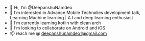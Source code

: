 - 👋 Hi, I’m @DeepanshuNamdeo
- 👀 I’m interested in Advance Mobile Technolies development talk, Learning Machine learning | A.I and deep learning enthusiast
- 🌱 I’m currently learning kotlin with clean arch
- 💞️ I’m looking to collaborate on Android and iOS
- 📫 reach me @ deepanshunamdeo1@gmail.com

<!---
DeepanshuNamdeo/DeepanshuNamdeo is a ✨ special ✨ repository because its `README.md` (this file) appears on your GitHub profile.
You can click the Preview link to take a look at your changes.
--->
